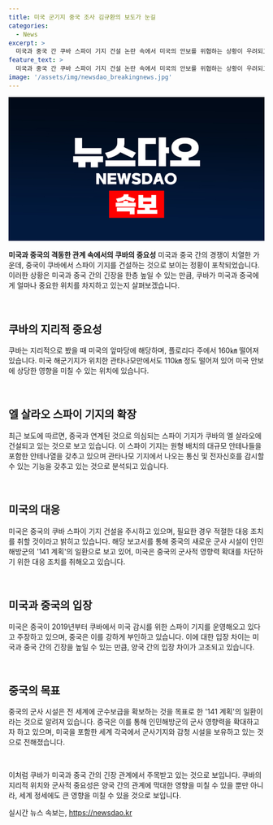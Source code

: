 ```yaml
---
title: 미국 군기지 중국 조사 김규환의 보도가 눈길
categories:
  - News
excerpt: >
  미국과 중국 간 쿠바 스파이 기지 건설 논란 속에서 미국의 안보를 위협하는 상황이 우려되고 있다. 중국의 뒷간으로 알려진 쿠바 내 스파이 기지 건설이 고조되면서 미국은 중국 활동을 면밀히 주시하고 필요 시 대응 조치를 취하겠다고 밝혀 왔다. CSIS는 중국의 관여가 의심되는 스파이 기지가 쿠바의 네 지역에서 건설 중인 것으로 보고, 미국은 쿠바 근해의 안보 위협을 경계하고 있다. 중국의 쿠바 스파이 기지 건설은 냉전시대의 쿠바 미사일 위기를 회상케 하며 미국에 대한 도전으로 해석되고 있으며, 미국은 중국의 이러한 움직임을 막기 위한 노력을 강조하고 있다.
feature_text: >
  미국과 중국 간 쿠바 스파이 기지 건설 논란 속에서 미국의 안보를 위협하는 상황이 우려되고 있다. 중국의 뒷간으로 알려진 쿠바 내 스파이 기지 건설이 고조되면서 미국은 중국 활동을 면밀히 주시하고 필요 시 대응 조치를 취하겠다고 밝혀 왔다. CSIS는 중국의 관여가 의심되는 스파이 기지가 쿠바의 네 지역에서 건설 중인 것으로 보고, 미국은 쿠바 근해의 안보 위협을 경계하고 있다. 중국의 쿠바 스파이 기지 건설은 냉전시대의 쿠바 미사일 위기를 회상케 하며 미국에 대한 도전으로 해석되고 있으며, 미국은 중국의 이러한 움직임을 막기 위한 노력을 강조하고 있다.
image: '/assets/img/newsdao_breakingnews.jpg'
---
```


<p><img src="/assets/img/newsdao_breakingnews.jpg" alt="ontimetimes 속보" /></p>

<p><b>미국과 중국의 격동한 관계 속에서의 쿠바의 중요성</b>
미국과 중국 간의 경쟁이 치열한 가운데, 중국이 쿠바에서 스파이 기지를 건설하는 것으로 보이는 정황이 포착되었습니다. 이러한 상황은 미국과 중국 간의 긴장을 한층 높일 수 있는 만큼, 쿠바가 미국과 중국에게 얼마나 중요한 위치를 차지하고 있는지 살펴보겠습니다.</p>

<p data-ke-size="size16">&nbsp;</p>

<h2 data-ke-size="size26">쿠바의 지리적 중요성</h2>

<p>쿠바는 지리적으로 봤을 때 미국의 앞마당에 해당하며, 플로리다 주에서 160㎞ 떨어져 있습니다. 미국 해군기지가 위치한 관타나모만에서도 110㎞ 정도 떨어져 있어 미국 안보에 상당한 영향을 미칠 수 있는 위치에 있습니다.</p>

<p data-ke-size="size16">&nbsp;</p>

<h2 data-ke-size="size26">엘 살라오 스파이 기지의 확장</h2>

<p>최근 보도에 따르면, 중국과 연계된 것으로 의심되는 스파이 기지가 쿠바의 엘 살라오에 건설되고 있는 것으로 보고 있습니다. 이 스파이 기지는 원형 배치의 대규모 안테나들을 포함한 안테나열을 갖추고 있으며 관타나모 기지에서 나오는 통신 및 전자신호를 감시할 수 있는 기능을 갖추고 있는 것으로 분석되고 있습니다.</p>

<p data-ke-size="size16">&nbsp;</p>

<h2 data-ke-size="size26">미국의 대응</h2>

<p>미국은 중국의 쿠바 스파이 기지 건설을 주시하고 있으며, 필요한 경우 적절한 대응 조치를 취할 것이라고 밝히고 있습니다. 해당 보고서를 통해 중국의 새로운 군사 시설이 인민해방군의 '141 계획'의 일환으로 보고 있어, 미국은 중국의 군사적 영향력 확대를 차단하기 위한 대응 조치를 취해오고 있습니다.</p>

<p data-ke-size="size16">&nbsp;</p>

<h2 data-ke-size="size26">미국과 중국의 입장</h2>

<p>미국은 중국이 2019년부터 쿠바에서 미국 감시를 위한 스파이 기지를 운영해오고 있다고 주장하고 있으며, 중국은 이를 강하게 부인하고 있습니다. 이에 대한 입장 차이는 미국과 중국 간의 긴장을 높일 수 있는 만큼, 양국 간의 입장 차이가 고조되고 있습니다.</p>

<p data-ke-size="size16">&nbsp;</p>

<h2 data-ke-size="size26">중국의 목표</h2>

<p>중국의 군사 시설은 전 세계에 군수보급을 확보하는 것을 목표로 한 '141 계획'의 일환이라는 것으로 알려져 있습니다. 중국은 이를 통해 인민해방군의 군사 영향력을 확대하고자 하고 있으며, 미국을 포함한 세계 각국에서 군사기지와 감청 시설을 보유하고 있는 것으로 전해졌습니다.</p>

<p data-ke-size="size16">&nbsp;</p>

<p>이처럼 쿠바가 미국과 중국 간의 긴장 관계에서 주목받고 있는 것으로 보입니다. 쿠바의 지리적 위치와 군사적 중요성은 양국 간의 관계에 막대한 영향을 미칠 수 있을 뿐만 아니라, 세계 정세에도 큰 영향을 미칠 수 있을 것으로 보입니다.</p>
실시간 뉴스 속보는, <a href="https://newsdao.kr" rel="dofollow">https://newsdao.kr</a>



